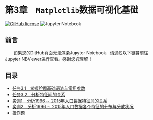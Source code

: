 # 第3章　`Matplotlib`数据可视化基础

[![GitHub license](https://img.shields.io/github/license/Dragon1573/Revision-3A?label=License)](https://github.com/Dragon1573/Revision-3A/blob/master/LICENSE)
![Jupyter Notebook](https://img.shields.io/badge/Jupyter%20Notebook-Support-informational?logo=jupyter&style=flat)

## 前言

&emsp;&emsp;如果您的GitHub页面无法渲染Jupyter Notebook，请通过以下链接前往Jupyter NBViewer进行查看。感谢您的理解！

## 目录

- [任务3.1　掌握绘图基础语法与常用参数](https://nbviewer.jupyter.org/github/Dragon1573/Revision-3A/blob/master/Data_Analysis/Chapter3/Chapter3-1.ipynb)
- [任务3.2　分析特征间的关系](https://nbviewer.jupyter.org/github/Dragon1573/Revision-3A/blob/master/Data_Analysis/Chapter3/Chapter3-2.ipynb)
- [实训1　分析$1996\sim2015$年人口数据特征间的关系](https://nbviewer.jupyter.org/github/Dragon1573/Revision-3A/blob/master/Data_Analysis/Chapter3/Training3-1.ipynb)
- [实训2　分析$1996\sim2015$年人口数据各个特征的分布与分散状况](https://nbviewer.jupyter.org/github/Dragon1573/Revision-3A/blob/master/Data_Analysis/Chapter3/Training3-2.ipynb)
- [操作题](https://nbviewer.jupyter.org/github/Dragon1573/Revision-3A/blob/master/Data_Analysis/Chapter3/Quiz3.ipynb)
